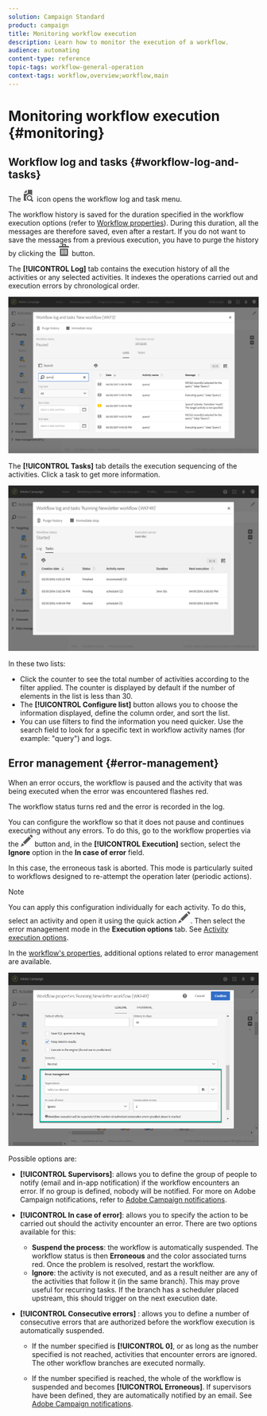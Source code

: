 ```yaml
---
solution: Campaign Standard
product: campaign
title: Monitoring workflow execution
description: Learn how to monitor the execution of a workflow.
audience: automating
content-type: reference
topic-tags: workflow-general-operation
context-tags: workflow,overview;workflow,main
---
```


# Monitoring workflow execution {#monitoring}

## Workflow log and tasks {#workflow-log-and-tasks}

The ![](assets/printpreview_darkgrey-24px.png) icon opens the workflow log and task menu.

The workflow history is saved for the duration specified in the workflow execution options (refer to [Workflow properties](../../automating/using/managing-execution-options.md)). During this duration, all the messages are therefore saved, even after a restart. If you do not want to save the messages from a previous execution, you have to purge the history by clicking the ![](assets/delete_darkgrey-24px.png) button.

The **[!UICONTROL Log]** tab contains the execution history of all the activities or any selected activities. It indexes the operations carried out and execution errors by chronological order.

![](assets/wkf_execution_4.png)

The **[!UICONTROL Tasks]** tab details the execution sequencing of the activities. Click a task to get more information.

![](assets/wkf_execution_5.png)

In these two lists:

* Click the counter to see the total number of activities according to the filter applied. The counter is displayed by default if the number of elements in the list is less than 30.
* The **[!UICONTROL Configure list]** button allows you to choose the information displayed, define the column order, and sort the list.
* You can use filters to find the information you need quicker. Use the search field to look for a specific text in workflow activity names (for example: "query") and logs.

## Error management {#error-management}

When an error occurs, the workflow is paused and the activity that was being executed when the error was encountered flashes red.

The workflow status turns red and the error is recorded in the log.

You can configure the workflow so that it does not pause and continues executing without any errors. To do this, go to the workflow properties via the ![](assets/edit_darkgrey-24px.png) button and, in the **[!UICONTROL Execution]** section, select the **Ignore** option in the **In case of error** field.

In this case, the erroneous task is aborted. This mode is particularly suited to workflows designed to re-attempt the operation later (periodic actions).

>[!NOTE]
>
>You can apply this configuration individually for each activity. To do this, select an activity and open it using the quick action ![](assets/edit_darkgrey-24px.png). Then select the error management mode in the **Execution options** tab. See [Activity execution options](../../automating/using/activity-properties.md).

In the [workflow's properties](../../automating/using/managing-execution-options.md), additional options related to error management are available.

![](assets/wkf_execution_error.png)

Possible options are:

* **[!UICONTROL Supervisors]**: allows you to define the group of people to notify (email and in-app notification) if the workflow encounters an error. If no group is defined, nobody will be notified. For more on Adobe Campaign notifications, refer to [Adobe Campaign notifications](../../administration/using/sending-internal-notifications.md).

* **[!UICONTROL In case of error]**: allows you to specify the action to be carried out should the activity encounter an error. There are two options available for this:
  
  * **Suspend the process**: the workflow is automatically suspended. The workflow status is then **Erroneous** and the color associated turns red. Once the problem is resolved, restart the workflow.
  * **Ignore**: the activity is not executed, and as a result neither are any of the activities that follow it (in the same branch). This may prove useful for recurring tasks. If the branch has a scheduler placed upstream, this should trigger on the next execution date.

* **[!UICONTROL Consecutive errors]** : allows you to define a number of consecutive errors that are authorized before the workflow execution is automatically suspended.

  * If the number specified is **[!UICONTROL 0]**, or as long as the number specified is not reached, activities that encounter errors are ignored. The other workflow branches are executed normally.
  
  * If the number specified is reached, the whole of the workflow is suspended and becomes **[!UICONTROL Erroneous]**. If supervisors have been defined, they are automatically notified by an email. See [Adobe Campaign notifications](../../administration/using/sending-internal-notifications.md).

